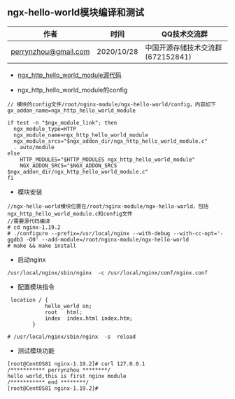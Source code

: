 
## ngx-hello-world模块编译和测试

| 作者 | 时间 |QQ技术交流群 |
| ------ | ------ |------ |
| perrynzhou@gmail.com |2020/10/28 |中国开源存储技术交流群(672152841) |

- [ngx_http_hello_world_module源代码](./ngx_http_hello_world_module.c)

- ngx_http_hello_world_module的config
  
```
// 模块的config文件/root/nginx-module/ngx-hello-world/config，内容如下
gx_addon_name=ngx_http_hello_world_module

if test -n "$ngx_module_link"; then
  ngx_module_type=HTTP
  ngx_module_name=ngx_http_hello_world_module
  ngx_module_srcs="$ngx_addon_dir/ngx_http_hello_world_module.c"
  . auto/module
else
	HTTP_MODULES="$HTTP_MODULES ngx_http_hello_world_module"
	NGX_ADDON_SRCS="$NGX_ADDON_SRCS $ngx_addon_dir/ngx_http_hello_world_module.c"
fi
```

- 模块安装
```
//ngx-hello-world模块位置在/root/nginx-module/ngx-hello-world，包括ngx_http_hello_world_module.c和config文件
//需要源代码编译
# cd nginx-1.19.2
# ./configure --prefix=/usr/local/nginx --with-debug --with-cc-opt='-ggdb3 -O0' --add-module=/root/nginx-module/ngx-hello-world 
# make && make install
```

- 启动nginx
```
/usr/local/nginx/sbin/nginx  -c /usr/local/nginx/conf/nginx.conf
```

- 配置模块指令

```
 location / {
            hello_world on;
            root   html;
            index  index.html index.htm;
        }
```

```
# /usr/local/nginx/sbin/nginx  -s  reload
```

- 测试模块功能

```
[root@CentOS81 nginx-1.19.2]# curl 127.0.0.1
/*********** perrynzhou ********/
hello world,this is first nginx module
/*********** end ********/
[root@CentOS81 nginx-1.19.2]# 
```